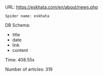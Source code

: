 URL: https://eskhata.com/en/about/news.php

    Spider name: eskhata

DB Schema:
- title
- date
- link
- content

Time: 408.55s

Number of articles: 319


